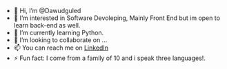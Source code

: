 - 👋 Hi, I’m @Dawudguled
- 👀 I’m interested in Software Devoleping, Mainly Front End but im open to learn back-end as well.
- 🌱 I’m currently learning Python.
- 💞️ I’m looking to collaborate on ...
- 📫 You can reach me on [LinkedIn](www.linkedin.com/in/dawud-guled-profile)
- ⚡ Fun fact: I come from a family of 10 and i speak three languages!.
<!---
Dawudgd/Dawudgd is a ✨ special ✨ repository because its `README.md` (this file) appears on your GitHub profile.
You can click the Preview link to take a look at your changes.
--->
